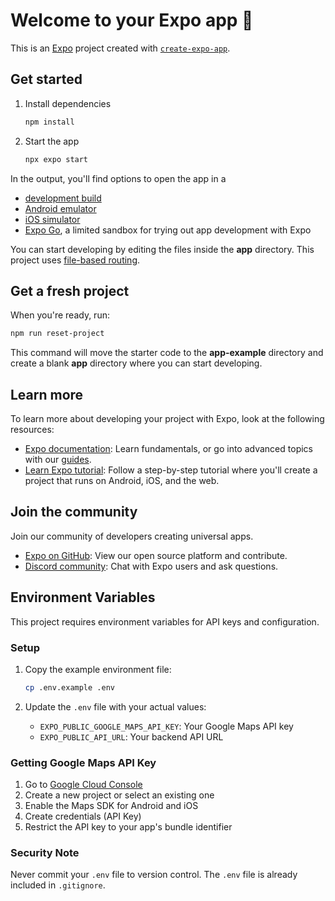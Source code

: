 # Welcome to your Expo app 👋

This is an [Expo](https://expo.dev) project created with [`create-expo-app`](https://www.npmjs.com/package/create-expo-app).

## Get started

1. Install dependencies

   ```bash
   npm install
   ```

2. Start the app

   ```bash
   npx expo start
   ```

In the output, you'll find options to open the app in a

- [development build](https://docs.expo.dev/develop/development-builds/introduction/)
- [Android emulator](https://docs.expo.dev/workflow/android-studio-emulator/)
- [iOS simulator](https://docs.expo.dev/workflow/ios-simulator/)
- [Expo Go](https://expo.dev/go), a limited sandbox for trying out app development with Expo

You can start developing by editing the files inside the **app** directory. This project uses [file-based routing](https://docs.expo.dev/router/introduction).

## Get a fresh project

When you're ready, run:

```bash
npm run reset-project
```

This command will move the starter code to the **app-example** directory and create a blank **app** directory where you can start developing.

## Learn more

To learn more about developing your project with Expo, look at the following resources:

- [Expo documentation](https://docs.expo.dev/): Learn fundamentals, or go into advanced topics with our [guides](https://docs.expo.dev/guides).
- [Learn Expo tutorial](https://docs.expo.dev/tutorial/introduction/): Follow a step-by-step tutorial where you'll create a project that runs on Android, iOS, and the web.

## Join the community

Join our community of developers creating universal apps.

- [Expo on GitHub](https://github.com/expo/expo): View our open source platform and contribute.
- [Discord community](https://chat.expo.dev): Chat with Expo users and ask questions.

## Environment Variables

This project requires environment variables for API keys and configuration.

### Setup

1. Copy the example environment file:
   ```bash
   cp .env.example .env
   ```

2. Update the `.env` file with your actual values:
   - `EXPO_PUBLIC_GOOGLE_MAPS_API_KEY`: Your Google Maps API key
   - `EXPO_PUBLIC_API_URL`: Your backend API URL

### Getting Google Maps API Key

1. Go to [Google Cloud Console](https://console.cloud.google.com/)
2. Create a new project or select an existing one
3. Enable the Maps SDK for Android and iOS
4. Create credentials (API Key)
5. Restrict the API key to your app's bundle identifier

### Security Note

Never commit your `.env` file to version control. The `.env` file is already included in `.gitignore`.
